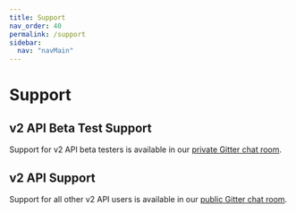 ```yaml
---
title: Support
nav_order: 40
permalink: /support
sidebar:
  nav: "navMain"
---
```


# Support

## v2 API Beta Test Support

Support for v2 API beta testers is available in our [private Gitter chat room](https://gitter.im/WeatherLink/v2-api-beta).

## v2 API Support

Support for all other v2 API users is available in our [public Gitter chat room](https://gitter.im/WeatherLink/v2-api).
